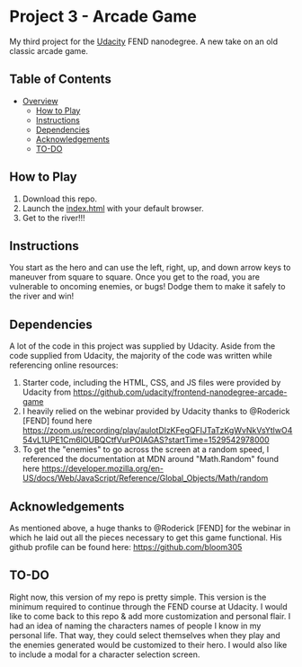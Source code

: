 Project 3 - Arcade Game
===============================
My third project for the [Udacity](https://www.udacity.com) FEND nanodegree.  A new take on an old classic arcade game.
<br>
## Table of Contents
- [Overview](#overview)
    - [How to Play](#how-to-play)
    - [Instructions](#instructions)
    - [Dependencies](#dependencies)
    - [Acknowledgements](#acknowledgements)
    - [TO-DO](#TO-DO)

## How to Play
1. Download this repo. 
2. Launch the [index.html](./index.html) with your default browser.
3. Get to the river!!!  

## Instructions
You start as the hero and can use the left, right, up, and down arrow keys to maneuver from square to square.  Once you get to the road, you are vulnerable to oncoming enemies, or bugs!  Dodge them to make it safely to the river and win!

## Dependencies
A lot of the code in this project was supplied by Udacity.  Aside from the code supplied from Udacity, the majority of the code was written while referencing online resources:
1. Starter code, including the HTML, CSS, and JS files were provided by Udacity from https://github.com/udacity/frontend-nanodegree-arcade-game
2. I heavily relied on the webinar provided by Udacity thanks to @Roderick [FEND] found here https://zoom.us/recording/play/aulotDlzKFegQFIJTaTzKgWvNkVsYtlwO454vL1UPE1Cm6lOUBQCtfVurPOIAGAS?startTime=1529542978000
3. To get the "enemies" to go across the screen at a random speed, I referenced the documentation at MDN around "Math.Random" found here https://developer.mozilla.org/en-US/docs/Web/JavaScript/Reference/Global_Objects/Math/random

## Acknowledgements
As mentioned above, a huge thanks to @Roderick [FEND] for the webinar in which he laid out all the pieces necessary to get this game functional.  His github profile can be found here: https://github.com/bloom305

## TO-DO
Right now, this version of my repo is pretty simple.  This version is the minimum required to continue through the FEND course at Udacity.  I would like to come back to this repo & add more customization and personal flair.  I had an idea of naming the characters names of people I know in my personal life.  That way, they could select themselves when they play and the enemies generated would be customized to their hero.  I would also like to include a modal for a character selection screen.
